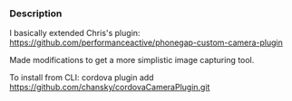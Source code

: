 ### Description
I basically extended Chris's plugin: https://github.com/performanceactive/phonegap-custom-camera-plugin

Made modifications to get a more simplistic image capturing tool.

To install from CLI:
cordova plugin add https://github.com/chansky/cordovaCameraPlugin.git